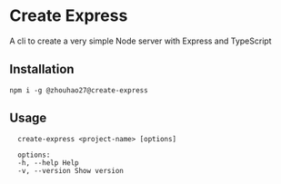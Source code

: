 # Create Express

A cli to create a very simple Node server with Express and TypeScript

## Installation

```
npm i -g @zhouhao27@create-express
```

## Usage

```
  create-express <project-name> [options]
    
  options:
  -h, --help Help
  -v, --version Show version
```
